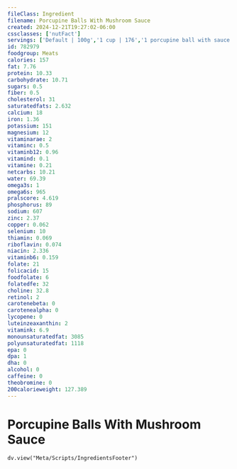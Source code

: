 ```yaml
---
fileClass: Ingredient
filename: Porcupine Balls With Mushroom Sauce
created: 2024-12-21T19:27:02-06:00
cssclasses: ['nutFact']
servings: ['Default | 100g','1 cup | 176','1 porcupine ball with sauce | 35']
id: 782979
foodgroup: Meats
calories: 157
fat: 7.76
protein: 10.33
carbohydrate: 10.71
sugars: 0.5
fiber: 0.5
cholesterol: 31
saturatedfats: 2.632
calcium: 18
iron: 1.36
potassium: 151
magnesium: 12
vitaminarae: 2
vitaminc: 0.5
vitaminb12: 0.96
vitamind: 0.1
vitamine: 0.21
netcarbs: 10.21
water: 69.39
omega3s: 1
omega6s: 965
pralscore: 4.619
phosphorus: 89
sodium: 607
zinc: 2.37
copper: 0.062
selenium: 10
thiamin: 0.069
riboflavin: 0.074
niacin: 2.336
vitaminb6: 0.159
folate: 21
folicacid: 15
foodfolate: 6
folatedfe: 32
choline: 32.8
retinol: 2
carotenebeta: 0
carotenealpha: 0
lycopene: 0
luteinzeaxanthin: 2
vitamink: 6.9
monounsaturatedfat: 3085
polyunsaturatedfat: 1118
epa: 0
dpa: 1
dha: 0
alcohol: 0
caffeine: 0
theobromine: 0
200calorieweight: 127.389
---
```


# Porcupine Balls With Mushroom Sauce

```dataviewjs
dv.view("Meta/Scripts/IngredientsFooter")
```